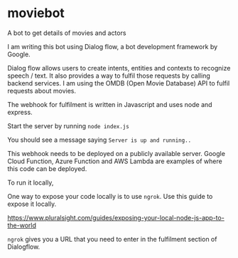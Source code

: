 # moviebot
A bot to get details of movies and actors

I am writing this bot using Dialog flow, a bot development framework by Google. 

Dialog flow allows users to create intents, entities and contexts to recognize 
speech / text. It also provides a way to fulfil those requests by calling backend 
services. I am using the OMDB (Open Movie Database) API to fulfil requests about 
movies.

The webhook for fulfilment is written in Javascript and uses node and express. 

Start the server by running `node index.js`

You should see a message saying `Server is up and running..`

This webhook needs to be deployed on a publicly available server. Google Cloud Function, 
Azure Function and AWS Lambda are examples of where this code can be deployed. 

To run it locally, 

One way to expose your code locally is to use `ngrok`. Use this guide to expose it locally. 

https://www.pluralsight.com/guides/exposing-your-local-node-js-app-to-the-world

`ngrok` gives you a URL that you need to enter in the fulfilment section of Dialogflow. 

  

